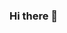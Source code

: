 ### Hi there 👋

<!--
**INFI-NIXEL/INFI-NIXEL** is a ✨ _special_ ✨ repository because its `README.md` (this file) appears on your GitHub profile.

Here are some ideas to get you started:

- 🌱 I’m currently learning Flutter
- 📫 How to reach me:
   -[Telegram](https://t.me/INFINIXEL)
   -[Instagram](https://www.instagram.com/the_sigma_programmer)


-->
